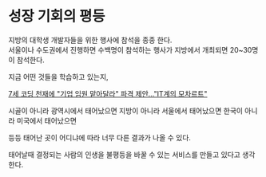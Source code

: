 # 성장 기회의 평등

지방의 대학생 개발자들을 위한 행사에 참석을 종종 한다.  
서울이나 수도권에서 진행하면 수백명이 참석하는 행사가 지방에서 개최되면 20~30명이 참석한다.  
  
지금 어떤 것들을 학습하고 있는지,

[7세 코딩 천재에 "기업 임원 맡아달라" 파격 제안…"IT계의 모차르트"](https://www.news1.kr/world/europe/5605020)


시골이 아니라 광역시에서 태어났으면
지방이 아니라 서울에서 태어났으면
한국이 아니라 미국에서 태어났으면

등등 태어난 곳이 어디냐에 따라 너무 다른 결과가 나올 수 있다.  

태어날때 결정되는 사람의 인생을 불평등을 바꿀 수 있는 서비스를 만들고 있다고 생각한다.